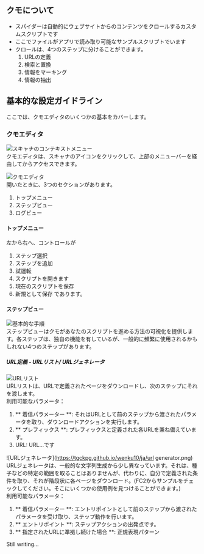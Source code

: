## クモについて

* スパイダーは自動的にウェブサイトからのコンテンツをクロールするカスタムスクリプトです
* ここでファイルがアプリで読み取り可能なサンプルスクリプトでいます
* クロールは、4つのステップに分けることができます。
   1. URLの定義
   2. 検索と置換
   3. 情報をマーキング
   4. 情報の抽出

## 基本的な設定ガイドライン
ここでは、クモエディタのいくつかの基本をカバーします。

### クモエディタ
![スキャナのコンテキストメニュー](https://tgckpg.github.io/wenku10/ja/spidercontext.png)  
クモエディタは、スキャナのアイコンをクリックして、上部のメニューバーを経由してからアクセスできます。  

![クモエディタ](https://tgckpg.github.io/wenku10/ja/spidereditor.png)  
開いたときに、3つのセクションがあります。
   1. トップメニュー
   2. ステップビュー
   3. ログビュー

#### トップメニュー
左から右へ、コントロールが
   1. ステップ選択
   2. ステップを追加
   3. 試運転
   4. スクリプトを開きます
   5. 現在のスクリプトを保存
   6. 新規として保存
であります。

#### ステップビュー
![基本的な手順](https://tgckpg.github.io/wenku10/ja/basic%20steps.png)  
ステップビューはクモがあなたのスクリプトを進める方法の可視化を提供します。各ステップは、独自の機能を有しているが、一般的に頻繁に使用されるかもしれない4つのステップがあります。  
##### URL定義 - URLリスト/ URLジェネレータ
![URLリスト](https://tgckpg.github.io/wenku10/ja/urllist%20dialog.png)  
URLリストは、URLで定義されたページをダウンロードし、次のステップにそれを渡します。  
利用可能なパラメータ：
   1. ** 着信パラメーター **: それはURLとして前のステップから渡されたパラメータを取り、ダウンロードアクションを実行します。
   2. ** プレフィックス **: プレフィックスと定義された各URLを兼ね備えています。
   3. URL: URL...です

![URLジェネレータ](https://tgckpg.github.io/wenku10/ja/url generator.png)  
URLジェネレータは、一般的な文字列生成から少し異なっています。それは、種子などの特定の範囲を取ることはありませんが、代わりに、自分で定義された条件を取り、それが階段状に各ページをダウンロード。(FC2からサンプルをチェックしてください。そこにいくつかの使用例を見つけることができます。)  
利用可能なパラメータ：
   1. ** 着信パラメーター **: エントリポイントとして前のステップから渡されたパラメータを受け取り、ステップ動作を行います。
   2. ** エントリポイント **: ステップアクションの出発点です。
   3. ** 指定されたURLに準拠し続けた場合 **: 正規表現パターン

Still writing...

